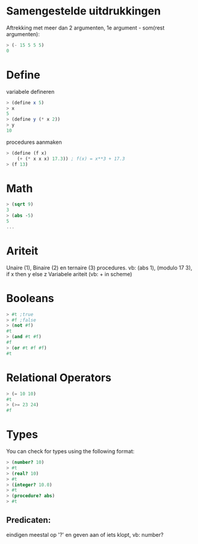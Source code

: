 # Samengestelde uitdrukkingen
Aftrekking met meer dan 2 argumenten, 1e argument - som(rest argumenten):
```scheme
> (- 15 5 5 5)
0
```

# Define
variabele defineren
```scheme
> (define x 5)
> x
5
> (define y (* x 2))
> y
10
```
procedures aanmaken
```scheme
> (define (f x)
	(+ (* x x x) 17.3)) ; f(x) = x**3 + 17.3
> (f 13)

```
# Math
```scheme
> (sqrt 9)
3
> (abs -5)
5
...
```

# Ariteit
Unaire (1), Binaire (2) en ternaire (3) procedures.
vb: (abs 1), (modulo 17 3), if x then y else z
Variabele ariteit (vb: + in scheme)

# Booleans
```scheme
> #t ;true
> #f ;false
> (not #f)
#t
> (and #t #f)
#f
> (or #t #f #f)
#t
```
# Relational Operators
```scheme
> (= 10 10)
#t
> (>= 23 24)
#f
```
# Types
You can check for types using the following format:
```scheme
> (number? 10)
> #t
> (real? 10)
> #t
> (integer? 10.0)
> #t
> (procedure? abs)
> #t
```
## Predicaten:

eindigen meestal op '?' en geven aan of iets klopt, vb: number?